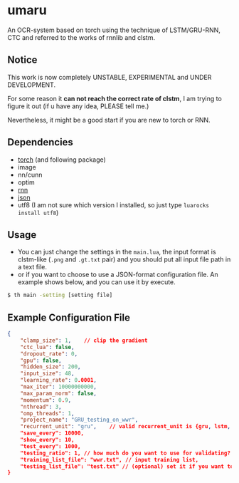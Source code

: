 # umaru
An OCR-system based on torch using the technique of LSTM/GRU-RNN, CTC and referred to the works of rnnlib and clstm.

## Notice

This work is now completely UNSTABLE, EXPERIMENTAL and UNDER DEVELOPMENT.

For some reason it **can not reach the correct rate of clstm**, I am trying to figure it out (if u have any idea, PLEASE tell me.)

Nevertheless, it might be a good start if you are new to torch or RNN.

## Dependencies

- [torch](https://github.com/torch/torch7) (and following package)
- image
- nn/cunn
- optim
- [rnn](https://github.com/Element-Research/rnn)
- [json](https://github.com/clementfarabet/lua---json)
- utf8 (I am not sure which version I installed, so just type `luarocks install utf8`)

## Usage

- You can just change the settings in the `main.lua`, the input format is clstm-like (`.png` and `.gt.txt` pair) and you should put all input file path in a text file.
- or if you want to choose to use a JSON-format configuration file. An example shows below, and you can use it by execute.

```sh
$ th main -setting [setting file]
```

## Example Configuration File

```json
{
    "clamp_size": 1,    // clip the gradient
    "ctc_lua": false,
    "dropout_rate": 0,
    "gpu": false,
    "hidden_size": 200,
    "input_size": 48,
    "learning_rate": 0.0001,
    "max_iter": 10000000000,
    "max_param_norm": false,
    "momentum": 0.9,
    "nthread": 3,
    "omp_threads": 1,
    "project_name": "GRU_testing_on_wwr",
    "recurrent_unit": "gru",    // valid recurrent_unit is {gru, lstm, lstm_nopeephole}
    "save_every": 10000,
    "show_every": 10,
    "test_every": 1000,
    "testing_ratio": 1, // how much do you want to use for validating? (it would be ignored if you have set a seperate testing_list_file)
    "training_list_file": "wwr.txt", // input training list, 
    "testing_list_file": "test.txt" // (optional) set it if you want to use a seperate testing set, or the testing(validating) set is part of your training set.
}
```
